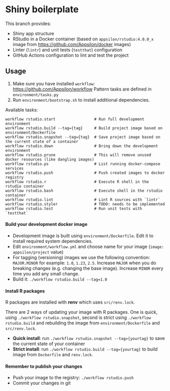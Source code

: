 # Shiny boilerplate

This branch provides:
* Shiny app structure
* RStudio in a Docker container (based on `appsilon/rstudio:4.0.0_x` image from https://github.com/Appsilon/docker images)
* Linter (`lintr`) and unit tests (`testthat`) configuration
* GitHub Actions configuration to lint and test the project

## Usage

1. Make sure you have installed `workflow`: https://github.com/Appsilon/workflow
   Pattern tasks are defined in `environment/tasks.py`
1. Run `environment/bootstrap.sh` to install additional dependencies.

Available tasks:

```
workflow rstudio.start                 # Run full development environment
workflow rstudio.build --tag={tag}     # Build project image based on environment/Dockerfile
workflow rstudio.snapshot --tag={tag}  # Save project image based on the current state of a container
workflow rstudio.down                  # Bring down the development environment
workflow rstudio.prune                 # This will remove unused docker resources (like dangling images)
workflow rstudio.ps                    # List running docker-compose services
workflow rstudio.push                  # Push created images to docker registry
workflow rstudio.r                     # Execute R shell in the rstudio container
workflow rstudio.bash                  # Execute shell in the rstudio container
workflow rstudio.lint                  # Lint R sources with `lintr`
workflow rstudio.styler                # TODO: needs to be implemented
workflow rstudio.test                  # Run unit tests with `testthat`
```

#### Build your development docker image

* Development image is built using `environment/Dockerfile`. Edit it to install required system dependencies.
* Edit `environment/workflow.yml` and choose name for your image (`image: appsilon/project` value)
* For tagging (versioning) images we use the following convention: `MAJOR.MINOR` for example: `1.0`, `1.23`, `2.5`. Increase `MAJOR` when you do breaking changes (e.g. changing the base image). Increase `MINOR` every time you add any small change.
* Build it: `./workflow rstudio.build --tag=1.0`

#### Install R packages

R packages are installed with **renv** which uses `src/renv.lock`.

There are 2 ways of updating your image with R packages. One is quick, using `./workflow rstudio.snapshot`, second is strict using `./workflow rstudio.build` and rebuilding the image from `environment/Dockerfile` and `src/renv.lock`.

* **Quick install**: run `./workflow rstudio.snapshot --tag={yourtag}` to save the current state of your container
* **Strict install**: run `./workflow rstudio.build --tag={yourtag}` to build image from `Dockerfile` and `renv.lock`.

#### Remember to publish your changes

* Push your image to the registry: `./workflow rstudio.push`
* Commit your changes in git
